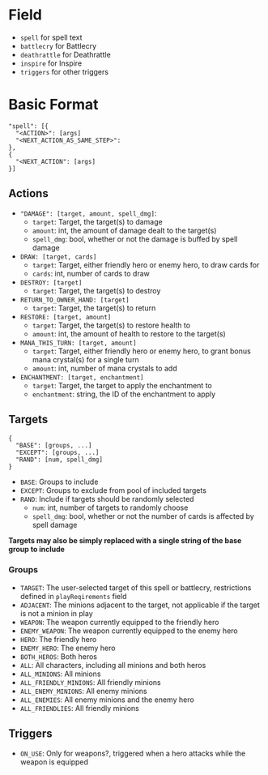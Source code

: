 # Field
- `spell` for spell text
- `battlecry` for Battlecry
- `deathrattle` for Deathrattle
- `inspire` for Inspire
- `triggers` for other triggers

# Basic Format
```
"spell": [{
  "<ACTION>": [args]
  "<NEXT_ACTION_AS_SAME_STEP>":
},
{
  "<NEXT_ACTION": [args]
}]
```

## Actions
- `"DAMAGE": [target, amount, spell_dmg]`:
  - `target`: Target, the target(s) to damage
  - `amount`: int, the amount of damage dealt to the target(s)
  - `spell_dmg`: bool, whether or not the damage is buffed by spell damage
- `DRAW: [target, cards]`
  - `target`: Target, either friendly hero or enemy hero, to draw cards for
  - `cards`: int, number of cards to draw
- `DESTROY: [target]`
  - `target`: Target, the target(s) to destroy
- `RETURN_TO_OWNER_HAND: [target]`
  - `target`: Target, the target(s) to return
- `RESTORE: [target, amount]`
  - `target`: Target, the target(s) to restore health to
  - `amount`: int, the amount of health to restore to the target(s)
- `MANA_THIS_TURN: [target, amount]`
  - `target`: Target, either friendly hero or enemy hero, to grant bonus mana crystal(s) for a single turn
  - `amount`: int, number of mana crystals to add
- `ENCHANTMENT: [target, enchantment]`
  - `target`: Target, the target to apply the enchantment to
  - `enchantment`: string, the ID of the enchantment to apply

## Targets
```
{
  "BASE": [groups, ...]
  "EXCEPT": [groups, ...]
  "RAND": [num, spell_dmg]
}
```

- `BASE`: Groups to include
- `EXCEPT`: Groups to exclude from pool of included targets
- `RAND`: Include if targets should be randomly selected
  - `num`: int, number of targets to randomly choose
  - `spell_dmg`: bool, whether or not the number of cards is affected by spell damage

**Targets may also be simply replaced with a single string of the base group to include**

### Groups
- `TARGET`: The user-selected target of this spell or battlecry, restrictions defined in `playReqirements` field
- `ADJACENT`: The minions adjacent to the target, not applicable if the target is not a minion in play
- `WEAPON`: The weapon currently equipped to the friendly hero
- `ENEMY_WEAPON`: The weapon currently equipped to the enemy hero
- `HERO`: The friendly hero
- `ENEMY_HERO`: The enemy hero
- `BOTH_HEROS`: Both heros
- `ALL`: All characters, including all minions and both heros
- `ALL_MINIONS`: All minions
- `ALL_FRIENDLY_MINIONS`: All friendly minions
- `ALL_ENEMY_MINIONS`: All enemy minions
- `ALL_ENEMIES`: All enemy minions and the enemy hero
- `ALL_FRIENDLIES`: All friendly minions

## Triggers
- `ON_USE`: Only for weapons?, triggered when a hero attacks while the weapon is equipped

